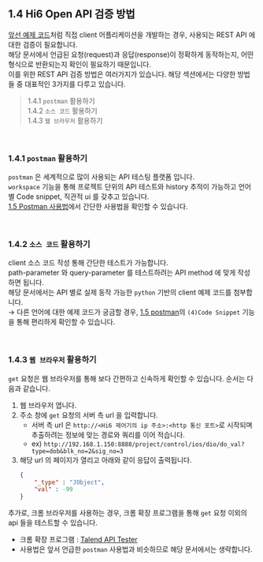 ﻿## 1.4 Hi6 Open API 검증 방법

[앞선 예제 코드](./3-sample-code/README.md)처럼 직접 client 어플리케이션을 개발하는 경우, 사용되는 REST API 에 대한 검증이 필요합니다. <br>
해당 문서에서 언급된 요청(request)과 응답(response)이 정확하게 동작하는지, 어떤 형식으로 반환되는지 확인이 필요하기 때문입니다. <br>
이를 위한 REST API 검증 방법은 여러가지가 있습니다. 해당 섹션에서는 다양한 방법들 중 대표적인 3가지를 다루고 있습니다.<br>

> 1.4.1 `postman` 활용하기 <br>
1.4.2 `소스 코드` 활용하기 <br>
1.4.3 `웹 브라우저` 활용하기

<br>

### 1.4.1 `postman` 활용하기
`postman` 은 세계적으로 많이 사용되는 API 테스팅 플랫폼 입니다.<br>
`workspace` 기능을 통해 프로젝트 단위의 API 테스트와 history 추적이 가능하고 언어별 Code snippet, 직관적 ui 를 갖추고 있습니다.<br>
[1.5 Postman 사용법](./5-postman.md)에서 간단한 사용법을 확인할 수 있습니다.


<br>


### 1.4.2 `소스 코드` 활용하기
client 소스 코드 작성 통해 간단한 테스트가 가능합니다. <br>
path-parameter 와 query-parameter 를 테스트하려는 API method 에 맞게 작성하면 됩니다. <br>
해당 문서에서는 API 별로 실제 동작 가능한 `python` 기반의 client 예제 코드를 첨부합니다.
<br> &rightarrow; 다른 언어에 대한 예제 코드가 궁금할 경우, [1.5 postman](./5-postman.md#151-주요-ui-구성)의 `(4)Code Snippet` 기능을 통해 편리하게 확인할 수 있습니다.


<br>


### 1.4.3 `웹 브라우저` 활용하기
`get` 요청은 웹 브라우저를 통해 보다 간편하고 신속하게 확인할 수 있습니다. 순서는 다음과 같습니다.
1. 웹 브라우저 엽니다.
2. 주소 창에 `get` 요청의 서버 측 url 을 입력합니다.
	- 서버 측 url 은 `http://<Hi6 제어기의 ip 주소>:<http 통신 포트>`로 시작되며 추출하려는 정보에 맞는 경로와 쿼리를 이어 적습니다.
	- ex) ```http://192.168.1.150:8888/project/control/ios/dio/do_val?type=dob&blk_no=2&sig_no=3```
3. 해당 url 의 페이지가 열리고 아래와 같이 응답이 출력됩니다.
	```json
	{
		"_type" : "JObject",
		"val" : -99
	}
	```
추가로, 크롬 브라우저를 사용하는 경우, 크롬 확장 프로그램을 통해 `get` 요청 이외의 api 들을 테스트할 수 있습니다.
- 크롬 확장 프로그램 : [Talend API Tester](https://chromewebstore.google.com/detail/talend-api-tester-free-ed/aejoelaoggembcahagimdiliamlcdmfm)
- 사용법은 앞서 언급한 `postman` 사용법과 비슷하므로 해당 문서에서는 생략합니다.